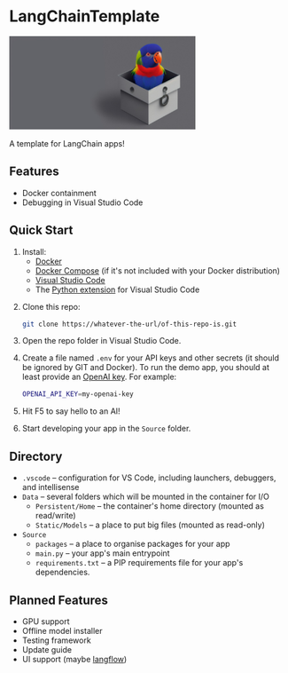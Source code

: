 # LangChainTemplate

<img src="https://github.com/amwaters/LangChainTemplate/blob/5394848d6f0bbb3a7824eb9aebc41ec6c7ac81b3/LangChainTemplate.jpg?raw=true"
  style="width: 24em;"
/>

A template for LangChain apps!


## Features

+ Docker containment
+ Debugging in Visual Studio Code


## Quick Start

1. Install:
    + [Docker](https://docs.docker.com/get-docker/)
    + [Docker Compose](https://docs.docker.com/compose/install/)
      (if it's not included with your Docker distribution)
    + [Visual Studio Code](https://code.visualstudio.com/download)
    + The [Python extension](https://marketplace.visualstudio.com/items?itemName=ms-python.python)
      for Visual Studio Code
<p/>

2. Clone this repo:

   ```bash
   git clone https://whatever-the-url/of-this-repo-is.git
   ```

3. Open the repo folder in Visual Studio Code.

4. Create a file named `.env` for your API keys
   and other secrets (it should be ignored by GIT and Docker).
   To run the demo app, you should at least provide an
   [OpenAI key](https://help.openai.com/en/articles/4936850-where-do-i-find-my-secret-api-key).
   For example:

   ```bash
   OPENAI_API_KEY=my-openai-key
   ```

5. Hit F5 to say hello to an AI!

6. Start developing your app in the `Source` folder.


## Directory

+ `.vscode` &ndash; configuration for VS Code,
  including launchers, debuggers, and intellisense
+ `Data` &ndash; several folders which will be mounted in the container
  for I/O
    + `Persistent/Home` &ndash; the container's home directory
      (mounted as read/write)
    + `Static/Models` &ndash; a place to put big files
      (mounted as read-only)
+ `Source`
    + `packages` &ndash; a place to organise packages for your app
    + `main.py` &ndash; your app's main entrypoint
    + `requirements.txt` &ndash; a PIP requirements file
      for your app's dependencies.


## Planned Features

+ GPU support
+ Offline model installer
+ Testing framework
+ Update guide
+ UI support (maybe [langflow](https://github.com/logspace-ai/langflow))
